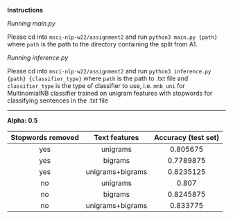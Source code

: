 **Instructions**

*Running main.py*

Please cd into `msci-nlp-w22/assignment2` and run `python3 main.py {path}` where `path` is the path to the directory 
containing the split from A1.

*Running inference.py*

Please cd into `msci-nlp-w22/assignment2` and run `python3 inference.py {path} {classifier_type}` where `path` is the 
path to .txt file and `classifier_type` is the type of classifier to use, 
i.e. `mnb_uni` for MultinomialNB classifier trained on unigram features with stopwords for classifying sentences in the .txt file

***
**Alpha: 0.5**

|Stopwords removed | Text features  | Accuracy (test set) |
| :---: | :---: | :---: |
| yes | unigrams | 0.805675 |
| yes | bigrams | 0.7789875 |
| yes | unigrams+bigrams | 0.8235125 |
| no | unigrams | 0.807 |
| no | bigrams | 0.8245875 |
| no | unigrams+bigrams | 0.833775 |